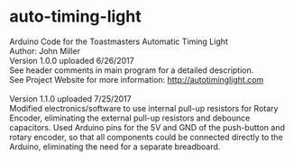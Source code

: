 # auto-timing-light
Arduino Code for the Toastmasters Automatic Timing Light <br>
Author: John Miller <br>
Version 1.0.0 uploaded 6/26/2017 <br>
See header comments in main program for a detailed description. <br>
See Project Website for more information: <A HREF="http://autotiminglight.com">http://autotiminglight.com</A><br> 
<br>
Version 1.1.0 uploaded 7/25/2017 <br>
Modified electronics/software to use internal pull-up resistors for Rotary Encoder, eliminating the external pull-up resistors and debounce capacitors.  Used Arduino pins for the 5V and GND of the push-button and rotary encoder, so that all components could be connected directly to the Arduino, eliminating the need for a separate breadboard.
